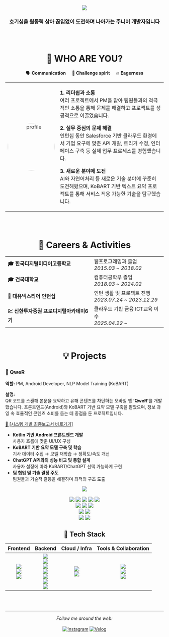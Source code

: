 <div align="center">
    <img src="https://capsule-render.vercel.app/api?type=waving&color=auto&height=200&section=header&text=호기심+많은+개발자&fontSize=60" />
    <h3>호기심을 원동력 삼아 끊임없이 도전하며 나아가는 주니어 개발자입니다</h3>
    <br><br>
    <h1>👋 WHO ARE YOU?</h1>
    


  <table>
    <tr>
        <p>🗣️ <strong>Communication</strong> &nbsp;&nbsp;&nbsp; 🚀 <strong>Challenge spirit</strong> &nbsp;&nbsp;&nbsp; 🔥 <strong>Eagerness</strong></p>
    </tr>
    <tr>
      <td width="30%" align="center">
        <img src="https://github.com/user-attachments/assets/0f9678cf-bbec-42ed-b864-72d570f5d970" width="150" style="border-radius: 50%;" alt="profile"/>
      </td>
      <td width="70%" align="left">
        <p><strong>1. 리더쉽과 소통</strong><br>
        여러 프로젝트에서 PM을 맡아 팀원들과의 적극적인 소통을 통해 문제를 해결하고 프로젝트를 성공적으로 이끌었습니다.</p>
        <p><strong>2. 실무 중심의 문제 해결</strong><br>
        인턴십 동안 Salesforce 기반 클라우드 환경에서 기업 요구에 맞춘 API 개발, 트리거 수정, 인터페이스 구축 등 실제 업무 프로세스를 경험했습니다.</p>
        <p><strong>3. 새로운 분야에 도전</strong><br>
        AI와 자연어처리 등 새로운 기술 분야에 꾸준히 도전해왔으며, KoBART 기반 텍스트 요약 프로젝트를 통해 서비스 적용 가능한 기술을 탐구했습니다.</p>
      </td>
    </tr>
  </table>
</div>

<br>


<br>

<h1 align="center">📌 Careers & Activities</h1>
<div align="center">
  <table>
    <tr>
      <td><strong>🎓 한국디지털미디어고등학교</strong></td>
      <td>웹프로그래밍과 졸업<br><i>2015.03 ~ 2018.02</i></td>
    </tr>
    <tr>
      <td><strong>🎓 건국대학교</strong></td>
      <td>컴퓨터공학부 졸업<br><i>2018.03 ~ 2024.02</i></td>
    </tr>
    <tr>
      <td><strong>💼 대유넥스티어 인턴십</strong></td>
      <td>인턴 생활 및 프로젝트 진행<br><i>2023.07.24 ~ 2023.12.29</i></td>
    </tr>
    <tr>
      <td><strong>💹 신한투자증권 프로디지털아카데미6기</strong></td>
      <td>클라우드 기반 금융 ICT교육 이수<br><i>2025.04.22 ~ </i></td>
    </tr>
  </table>
</div>

<br>

<h1 align="center">💡 Projects</h1>
<h3 align="left">📱 QweR</h3>
<p><strong>역할:</strong> PM, Android Developer, NLP Model Training (KoBART)</p>
<p><strong>설명:</strong><br>
QR 코드를 스캔해 본문을 요약하고 유해 콘텐츠를 차단하는 모바일 앱 <strong>‘QweR’</strong>를 개발했습니다. 프론트엔드(Android)와 KoBART 기반 요약 모델 구축을 맡았으며, 정보 과잉 속 효율적인 콘텐츠 소비를 돕는 데 중점을 둔 프로젝트입니다.
</p>
<p>
<a href="https://www.notion.so/2-QweR-b832eedf1d334f62ba4a4f6306dd0a76?pvs=21" target="_blank">📄 [시스템 개발 최종보고서 바로가기]</a>
</p>
<ul>
  <li><strong>Kotlin 기반 Android 프론트엔드 개발</strong><br>
  사용자 흐름에 맞춘 UI/UX 구성</li>

  <li><strong>KoBART 기반 요약 모델 구축 및 학습</strong><br>
  기사 데이터 수집 → 모델 재학습 → 정확도/속도 개선</li>

  <li><strong>ChatGPT API와의 성능 비교 및 통합 설계</strong><br>
  사용자 설정에 따라 KoBART/ChatGPT 선택 가능하게 구현</li>

  <li><strong>팀 협업 및 기술 결정 주도</strong><br>
  팀원들과 기술적 갈등을 해결하며 최적의 구조 도출</li>
</ul>


<div align=center> 
  <img src="https://boj.profilecard.kr/info?username=wlghks0508" />
    <br><br>
  <img src="https://img.shields.io/badge/java-007396?style=for-the-badge&logo=OpenJDK&logoColor=white"> 
  <img src="https://img.shields.io/badge/Kotlin-7F52FF?style=for-the-badge&logo=KOTLIN&logoColor=white">
  <img src="https://img.shields.io/badge/python-3776AB?style=for-the-badge&logo=python&logoColor=white"> 
  <img src="https://img.shields.io/badge/C-A8B9CC?style=for-the-badge&logo=C&logoColor=white"> 
  <img src="https://img.shields.io/badge/C++-00599C?style=for-the-badge&logo=C%2B%2B&logoColor=white"/>
  <br>
  <img src="https://img.shields.io/badge/HTML5-E34F26?style=for-the-badge&logo=HTML5&logoColor=white"> 
  <img src="https://img.shields.io/badge/css-1572B6?style=for-the-badge&logo=css3&logoColor=white"> 
  <img src="https://img.shields.io/badge/javascript-F7DF1E?style=for-the-badge&logo=javascript&logoColor=white">
  <br>
  <img src="https://img.shields.io/badge/salesforce-00A1E0?style=for-the-badge&logo=salesforce&logoColor=white"> 
  <img src="https://img.shields.io/badge/Apex-17541F?style=for-the-badge&logo=salesforce&logoColor=white"> 
  <br>
  <img src="https://img.shields.io/badge/github-181717?style=for-the-badge&logo=github&logoColor=white">
  <img src="https://img.shields.io/badge/git-F05032?style=for-the-badge&logo=git&logoColor=white">
  <br>
</div>

<div align="center">

  ## 🧠 Tech Stack

  | Frontend | Backend | Cloud / Infra | Tools & Collaboration |
  |:---------:|:--------:|:--------------:|:----------------------:|
  | <img src="https://img.shields.io/badge/React-61DAFB?style=for-the-badge&logo=react&logoColor=black"/> <br> <img src="https://img.shields.io/badge/JavaScript-F7DF1E?style=for-the-badge&logo=javascript&logoColor=black"/> <br> <img src="https://img.shields.io/badge/Kotlin-7F52FF?style=for-the-badge&logo=kotlin&logoColor=white"/> | <img src="https://img.shields.io/badge/Java-007396?style=for-the-badge&logo=openjdk&logoColor=white"/> <br> <img src="https://img.shields.io/badge/Spring-6DB33F?style=for-the-badge&logo=spring&logoColor=white"/> <br> <img src="https://img.shields.io/badge/Node.js-339933?style=for-the-badge&logo=node.js&logoColor=white"/> <br> <img src="https://img.shields.io/badge/Salesforce-00A1E0?style=for-the-badge&logo=salesforce&logoColor=white"/> <br> <img src="https://img.shields.io/badge/Apex-17541F?style=for-the-badge&logo=salesforce&logoColor=white"/> <br> <img src="https://img.shields.io/badge/Python-3776AB?style=for-the-badge&logo=python&logoColor=white"/> <br> <img src="https://img.shields.io/badge/C-A8B9CC?style=for-the-badge&logo=C&logoColor=black"/> | <img src="https://img.shields.io/badge/AWS-232F3E?style=for-the-badge&logo=amazonaws&logoColor=white"/> <br> <img src="https://img.shields.io/badge/Docker-2496ED?style=for-the-badge&logo=docker&logoColor=white"/> | <img src="https://img.shields.io/badge/Notion-000000?style=for-the-badge&logo=notion&logoColor=white"/> <br> <img src="https://img.shields.io/badge/Slack-4A154B?style=for-the-badge&logo=slack&logoColor=white"/> <br> <img src="https://img.shields.io/badge/GitHub-181717?style=for-the-badge&logo=github&logoColor=white"/> |

  <br>

</div>


<br>

---

<div align=center> 
  <i>Follow me around the web:</i>
  <br><br>
  <a href="https://www.instagram.com/_nxwhxj" target="_blank"><img src="https://img.shields.io/badge/Instagram-%23E4405F.svg?&style=flat-square&logo=instagram&logoColor=white" alt="Instagram"></a>
  <a href="https://velog.io/@wlghks0508" target="_blank"><img src="https://img.shields.io/badge/Velog-%230077B5.svg?&style=flat-square&logo=linkedin&logoColor=white" alt="Velog"></a>
</div>
